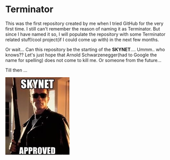 # Terminator

This was the first repository created by me when I tried GitHub for the very first time. I still can't remember the reason of naming it as Terminator. But since I have named it so, I will populate the repository with some Terminator related stuff/cool project(if I could come up with) in the next few months. 

Or wait... Can this repository be the starting of the **SKYNET**.... Ummm.. who knows?? Let's just hope that Arnold Schwarzenegger(had to Google the name for spelling) does not come to kill me. Or someone from the future... 

Till then ...

![Skynet](skynetRM.jpg)
